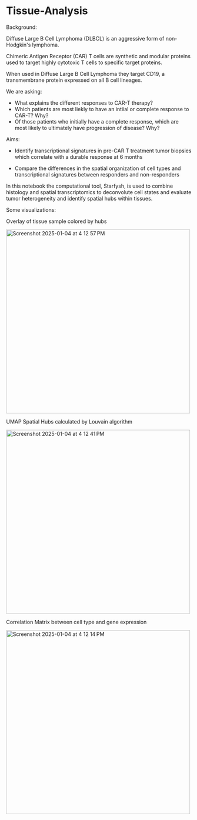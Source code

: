 # Tissue-Analysis
Background:

Diffuse Large B Cell Lymphoma (DLBCL) is an aggressive form of non-Hodgkin's lymphoma. 

Chimeric Antigen Receptor (CAR) T cells are synthetic and modular proteins used to target highly cytotoxic T cells to specific target proteins.

When used in Diffuse Large B Cell Lymphoma they target CD19, a transmembrane protein expressed on all B cell lineages.

We are asking: 
- What explains the different responses to CAR-T therapy? 
- Which patients are most liekly to have an intiial or complete response to CAR-T? Why?
- Of those patients who initially have a complete response, which are most likely to ultimately have progression of disease? Why?

Aims: 
- Identify transcriptional signatures in pre-CAR T treatment tumor biopsies which correlate with a durable response at 6 months

- Compare the differences in the spatial organization of cell types and transcriptional signatures between responders and non-responders

In this notebook the computational tool, Starfysh, is used to combine histology and spatial transcriptomics to deconvolute cell states and evaluate tumor heterogeneity and identify spatial hubs within tissues. 

Some visualizations:

Overlay of tissue sample colored by hubs 


<img width="500" alt="Screenshot 2025-01-04 at 4 12 57 PM" src="https://github.com/user-attachments/assets/3499ae7e-437a-4f16-966e-c02d3b0c24fe" />



UMAP Spatial Hubs calculated by Louvain algorithm

<img width="500" alt="Screenshot 2025-01-04 at 4 12 41 PM" src="https://github.com/user-attachments/assets/adc48583-b121-4477-b5bf-4c3a2a99394b" />


Correlation Matrix between cell type and gene expression


<img width="500" alt="Screenshot 2025-01-04 at 4 12 14 PM" src="https://github.com/user-attachments/assets/8dca7f62-2feb-4bbc-b02d-1a9cb2fe52b0" />

